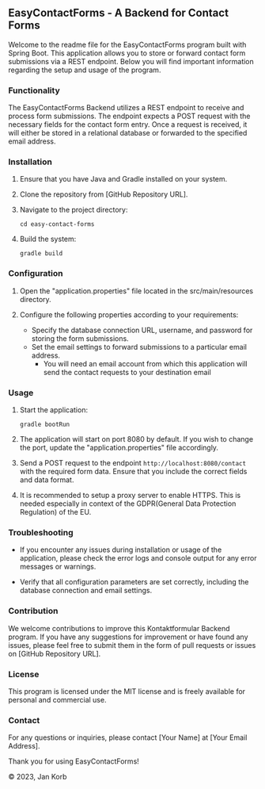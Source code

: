## EasyContactForms - A Backend for Contact Forms

Welcome to the readme file for the EasyContactForms program built with Spring Boot. This application allows you to store or forward contact form submissions via a REST endpoint. Below you will find important information regarding the setup and usage of the program.

### Functionality
The EasyContactForms Backend utilizes a REST endpoint to receive and process form submissions. The endpoint expects a POST request with the necessary fields for the contact form entry. Once a request is received, it will either be stored in a relational database or forwarded to the specified email address.

### Installation

1. Ensure that you have Java and Gradle installed on your system.

2. Clone the repository from [GitHub Repository URL].

3. Navigate to the project directory:

   ```
   cd easy-contact-forms
   ```

4. Build the system:

   ```
   gradle build
   ```

### Configuration

1. Open the "application.properties" file located in the src/main/resources directory.

2. Configure the following properties according to your requirements:

    - Specify the database connection URL, username, and password for storing the form submissions.
    - Set the email settings to forward submissions to a particular email address.
      - You will need an email account from which this application will send the contact requests to your destination email

### Usage

1. Start the application:

   ```
   gradle bootRun
   ```

2. The application will start on port 8080 by default. If you wish to change the port, update the "application.properties" file accordingly.

3. Send a POST request to the endpoint `http://localhost:8080/contact` with the required form data. Ensure that you include the correct fields and data format.

4. It is recommended to setup a proxy server to enable HTTPS. This is needed especially in context of the GDPR(General Data Protection Regulation) of the EU.

### Troubleshooting

- If you encounter any issues during installation or usage of the application, please check the error logs and console output for any error messages or warnings.

- Verify that all configuration parameters are set correctly, including the database connection and email settings.

### Contribution

We welcome contributions to improve this Kontaktformular Backend program. If you have any suggestions for improvement or have found any issues, please feel free to submit them in the form of pull requests or issues on [GitHub Repository URL].

### License

This program is licensed under the MIT license and is freely available for personal and commercial use.

### Contact

For any questions or inquiries, please contact [Your Name] at [Your Email Address].

Thank you for using EasyContactForms!

© 2023, Jan Korb